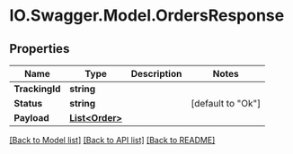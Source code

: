 # IO.Swagger.Model.OrdersResponse
## Properties

Name | Type | Description | Notes
------------ | ------------- | ------------- | -------------
**TrackingId** | **string** |  | 
**Status** | **string** |  | [default to "Ok"]
**Payload** | [**List&lt;Order&gt;**](Order.md) |  | 

[[Back to Model list]](../README.md#documentation-for-models) [[Back to API list]](../README.md#documentation-for-api-endpoints) [[Back to README]](../README.md)

